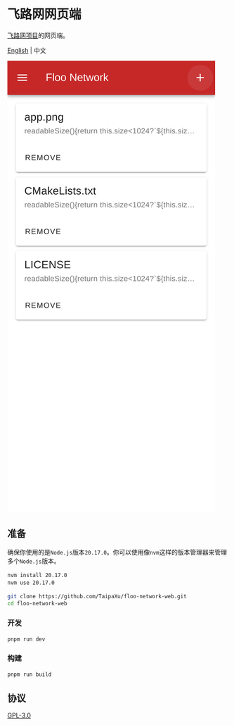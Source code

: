 # 飞路网网页端

[飞路网项目](https://github.com/TaipaXu/floo-network)的网页端。

[English](./README.md) | 中文

![](./app.png)

## 准备

确保你使用的是`Node.js`版本`20.17.0`。你可以使用像`nvm`这样的版本管理器来管理多个`Node.js`版本。

```sh
nvm install 20.17.0
nvm use 20.17.0
```

```sh
git clone https://github.com/TaipaXu/floo-network-web.git
cd floo-network-web
```

### 开发

```bash
pnpm run dev
```

### 构建

```bash
pnpm run build
```

## 协议

[GPL-3.0](LICENSE)
